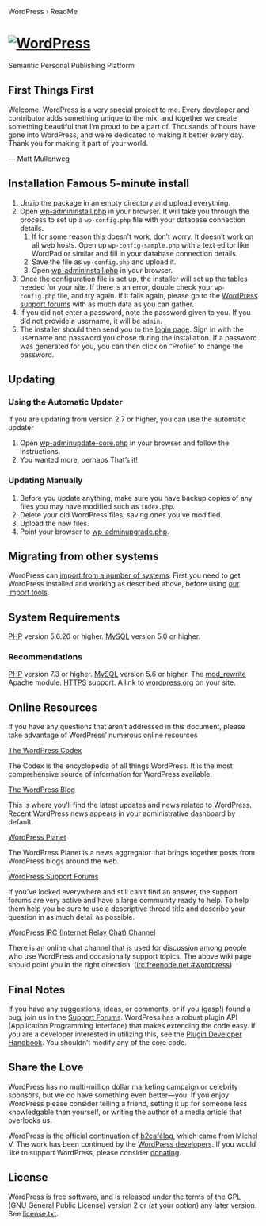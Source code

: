   WordPress › ReadMe 

[![WordPress](wp-adminimageswordpress-logo.png)](httpswordpress.org)
==========================================================================

Semantic Personal Publishing Platform

First Things First
------------------

Welcome. WordPress is a very special project to me. Every developer and contributor adds something unique to the mix, and together we create something beautiful that I’m proud to be a part of. Thousands of hours have gone into WordPress, and we’re dedicated to making it better every day. Thank you for making it part of your world.

— Matt Mullenweg

Installation Famous 5-minute install
-------------------------------------

1.  Unzip the package in an empty directory and upload everything.
2.  Open [wp-admininstall.php](wp-admininstall.php) in your browser. It will take you through the process to set up a `wp-config.php` file with your database connection details.
    1.  If for some reason this doesn’t work, don’t worry. It doesn’t work on all web hosts. Open up `wp-config-sample.php` with a text editor like WordPad or similar and fill in your database connection details.
    2.  Save the file as `wp-config.php` and upload it.
    3.  Open [wp-admininstall.php](wp-admininstall.php) in your browser.
3.  Once the configuration file is set up, the installer will set up the tables needed for your site. If there is an error, double check your `wp-config.php` file, and try again. If it fails again, please go to the [WordPress support forums](httpswordpress.orgsupportforums) with as much data as you can gather.
4.  If you did not enter a password, note the password given to you. If you did not provide a username, it will be `admin`.
5.  The installer should then send you to the [login page](wp-login.php). Sign in with the username and password you chose during the installation. If a password was generated for you, you can then click on “Profile” to change the password.

Updating
--------

### Using the Automatic Updater

If you are updating from version 2.7 or higher, you can use the automatic updater

1.  Open [wp-adminupdate-core.php](wp-adminupdate-core.php) in your browser and follow the instructions.
2.  You wanted more, perhaps That’s it!

### Updating Manually

1.  Before you update anything, make sure you have backup copies of any files you may have modified such as `index.php`.
2.  Delete your old WordPress files, saving ones you’ve modified.
3.  Upload the new files.
4.  Point your browser to [wp-adminupgrade.php](wp-adminupgrade.php).

Migrating from other systems
----------------------------

WordPress can [import from a number of systems](httpswordpress.orgsupportarticleimporting-content). First you need to get WordPress installed and working as described above, before using [our import tools](wp-adminimport.php).

System Requirements
-------------------

   [PHP](httpssecure.php.net) version 5.6.20 or higher.
   [MySQL](httpswww.mysql.com) version 5.0 or higher.

### Recommendations

   [PHP](httpssecure.php.net) version 7.3 or higher.
   [MySQL](httpswww.mysql.com) version 5.6 or higher.
   The [mod_rewrite](httpshttpd.apache.orgdocs2.2modmod_rewrite.html) Apache module.
   [HTTPS](httpswordpress.orgnews201612moving-toward-ssl) support.
   A link to [wordpress.org](httpswordpress.org) on your site.

Online Resources
----------------

If you have any questions that aren’t addressed in this document, please take advantage of WordPress’ numerous online resources

[The WordPress Codex](httpscodex.wordpress.org)

The Codex is the encyclopedia of all things WordPress. It is the most comprehensive source of information for WordPress available.

[The WordPress Blog](httpswordpress.orgnews)

This is where you’ll find the latest updates and news related to WordPress. Recent WordPress news appears in your administrative dashboard by default.

[WordPress Planet](httpsplanet.wordpress.org)

The WordPress Planet is a news aggregator that brings together posts from WordPress blogs around the web.

[WordPress Support Forums](httpswordpress.orgsupportforums)

If you’ve looked everywhere and still can’t find an answer, the support forums are very active and have a large community ready to help. To help them help you be sure to use a descriptive thread title and describe your question in as much detail as possible.

[WordPress IRC (Internet Relay Chat) Channel](httpscodex.wordpress.orgIRC)

There is an online chat channel that is used for discussion among people who use WordPress and occasionally support topics. The above wiki page should point you in the right direction. ([irc.freenode.net #wordpress](ircirc.freenode.networdpress))

Final Notes
-----------

   If you have any suggestions, ideas, or comments, or if you (gasp!) found a bug, join us in the [Support Forums](httpswordpress.orgsupportforums).
   WordPress has a robust plugin API (Application Programming Interface) that makes extending the code easy. If you are a developer interested in utilizing this, see the [Plugin Developer Handbook](httpsdeveloper.wordpress.orgplugins). You shouldn’t modify any of the core code.

Share the Love
--------------

WordPress has no multi-million dollar marketing campaign or celebrity sponsors, but we do have something even better—you. If you enjoy WordPress please consider telling a friend, setting it up for someone less knowledgable than yourself, or writing the author of a media article that overlooks us.

WordPress is the official continuation of [b2cafélog](httpcafelog.com), which came from Michel V. The work has been continued by the [WordPress developers](httpswordpress.orgabout). If you would like to support WordPress, please consider [donating](httpswordpress.orgdonate).

License
-------

WordPress is free software, and is released under the terms of the GPL (GNU General Public License) version 2 or (at your option) any later version. See [license.txt](license.txt).